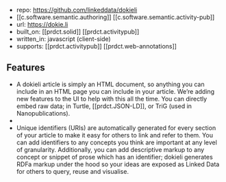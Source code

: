 
- repo: https://github.com/linkeddata/dokieli
- [[c.software.semantic.authoring]] [[c.software.semantic.activity-pub]]
- url: https://dokie.li
- built_on: [[prdct.solid]] [[prdct.activitypub]]
- written_in: javascript (client-side)
- supports: [[prdct.activitypub]] [[prdct.web-annotations]]

## Features

- A dokieli article is simply an HTML document, so anything you can include in an HTML page you can include in your article. We’re adding new features to the UI to help with this all the time. You can directly embed raw data; in Turtle, [[prdct.JSON-LD]], or TriG (used in Nanopublications).
- 
- Unique identifiers (URIs) are automatically generated for every section of your article to make it easy for others to link and refer to them. You can add identifiers to any concepts you think are important at any level of granularity. Additionally, you can add descriptive markup to any concept or snippet of prose which has an identifier; dokieli generates RDFa markup under the hood so your ideas are exposed as Linked Data for others to query, reuse and visualise.